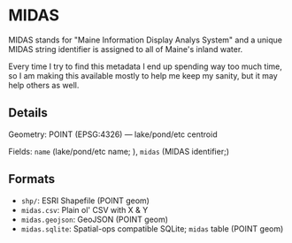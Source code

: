 # MIDAS

MIDAS stands for "Maine Information Display Analys System" and a unique MIDAS string identifier is assigned to all of Maine's inland water.

Every time I try to find this metadata I end up spending way too much time, so I am making this available mostly to help me keep my sanity, but it may help others as well.

## Details

Geometry: POINT (EPSG:4326) &mdash; lake/pond/etc centroid

Fields: `name` (lake/pond/etc name; <chr>), `midas` (MIDAS identifier;<chr>)

## Formats

- `shp/`: ESRI Shapefile (POINT geom)
- `midas.csv`: Plain ol' CSV with X & Y
- `midas.geojson`: GeoJSON (POINT geom)
- `midas.sqlite`: Spatial-ops compatible SQLite; `midas` table (POINT geom)